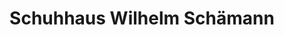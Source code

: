---
title: "Schuhhaus Wilhelm Schämann"
url: /haltern-am-see/schuhhaus-wilhelm-schaemann/
shop: Schuhe
---